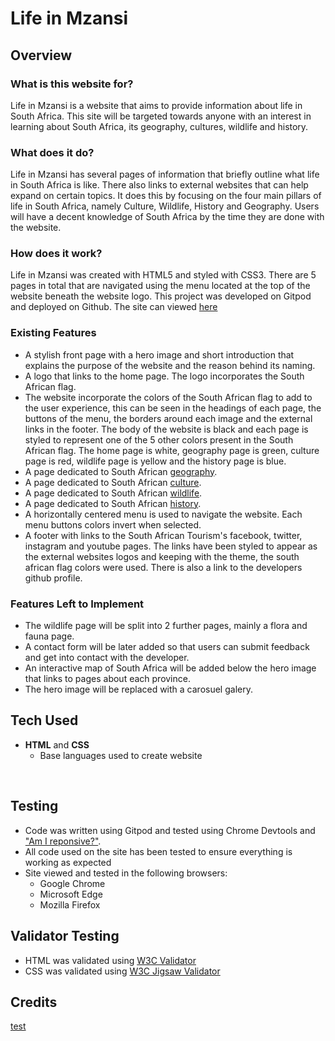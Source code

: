 # Life in Mzansi

## Overview

### What is this website for?

Life in Mzansi is a website that aims to provide information about life in South Africa. This site will be targeted towards anyone with an interest in learning about South Africa, its geography, cultures, wildlife and history.

### What does it do?

Life in Mzansi has several pages of information that briefly outline what life in South Africa is like. There also links to external websites that can help expand on certain topics. It does this by focusing on the four main pillars of life in South Africa, namely Culture, Wildlife, History and Geography. Users will have a decent knowledge of South Africa by the time they are done with the website. 

### How does it work?

Life in Mzansi was created with HTML5 and styled with CSS3. There are 5 pages in total that are navigated using the menu located at the top of the website beneath the website logo. This project was developed on Gitpod and deployed on Github. The site can viewed [here](https://raeel97.github.io/life-in-mzansi/)

### Existing Features

- A stylish front page with a hero image and short introduction that explains the purpose of the website and the reason behind its naming. 
- A logo that links to the home page. The logo incorporates the South African flag.
- The website incorporate the colors of the South African flag to add to the user experience, this can be seen in the headings of each page, the buttons of the menu, the borders around each image and the external links in the footer. 
The body of the website is black and each page is styled to represent one of the 5 other colors present in the South African flag. The home page is white, geography page is green, culture page is red, wildlife page is yellow and the history page is blue.   
- A page dedicated to South African [geography](https://raeel97.github.io/life-in-mzansi/geography.html).
- A page dedicated to South African [culture](https://raeel97.github.io/life-in-mzansi/culture.html).
- A page dedicated to South African [wildlife](https://raeel97.github.io/life-in-mzansi/wildlife.html).
- A page dedicated to South African [history](https://raeel97.github.io/life-in-mzansi/history.html).
- A horizontally centered menu is used to navigate the website. Each menu buttons colors invert when selected.
- A footer with links to the South African Tourism's facebook, twitter, instagram and youtube pages. The links have been styled to appear as the external websites logos and keeping with the theme, the south african flag colors were used. There is also a link to the developers github profile. 

### Features Left to Implement
- The wildlife page will be split into 2 further pages, mainly a flora and fauna page. 
- A contact form will be later added so that users can submit feedback and get into contact with the developer.
- An interactive map of South Africa will be added below the hero image that links to pages about each province. 
- The hero image will be replaced with a carosuel galery. 

## Tech Used

- **HTML** and **CSS** 
  - Base languages used to create website

​
## Testing
- Code was written using Gitpod and tested using Chrome Devtools and ["Am I reponsive?"](http://ami.responsivedesign.is/#).
- All code used on the site has been tested to ensure everything is working as expected
- Site viewed and tested in the following browsers:
  - Google Chrome
  - Microsoft Edge
  - Mozilla Firefox

## Validator Testing
- HTML was validated using [W3C Validator](https://validator.w3.org/)
- CSS was validated using [W3C Jigsaw Validator](https://jigsaw.w3.org/css-validator/)


## Credits 
[test](assets/images/springbok.jpg)
